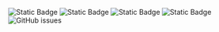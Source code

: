 ![Static Badge](https://img.shields.io/badge/blacklists-60-000000) ![Static Badge](https://img.shields.io/badge/blacklisted-2856162-cc0000) ![Static Badge](https://img.shields.io/badge/whitelisted-2249-00CC00) ![Static Badge](https://img.shields.io/badge/streaming_blacklist-28107-000000) ![GitHub issues](https://img.shields.io/github/issues/fabriziosalmi/blacklists)
